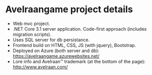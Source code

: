 # Avelraangame project details
- Web mvc project.
- .NET Core 3.1 server application. Code-first approach (includes migration scripts).
- Uses SQL server for db persistance.
- Frontend build on HTML, CSS, JS (with jquery), Bootstrap.
- Deployed on Azure (both server and db): https://avelraangame.azurewebsites.net/
- Lore info and Avelraan™ trademark (at the bottom of the page): http://www.avelraan.com/
